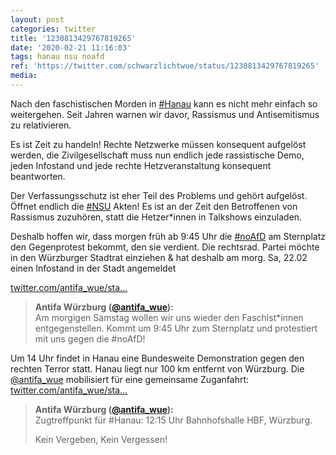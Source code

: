 ```yaml
---
layout: post
categories: twitter
title: '1230813429767819265'
date: '2020-02-21 11:16:03'
tags: hanau nsu noafd
ref: 'https://twitter.com/schwarzlichtwue/status/1230813429767819265'
media:
---
```

Nach den faschistischen Morden in [#Hanau](/t/hanau) kann es nicht mehr einfach so weitergehen. Seit Jahren warnen wir davor, Rassismus und Antisemitismus zu relativieren. 


Es ist Zeit zu handeln! Rechte Netzwerke müssen konsequent aufgelöst werden, die Zivilgesellschaft muss nun endlich jede rassistische Demo, jeden Infostand und jede rechte Hetzveranstaltung konsequent beantworten. 


Der Verfassungsschutz ist eher Teil des Problems und gehört aufgelöst. Öffnet endlich die [#NSU](/t/nsu) Akten! Es ist an der Zeit den Betroffenen von Rassismus zuzuhören, statt die Hetzer\*innen in Talkshows einzuladen. 


Deshalb hoffen wir, dass morgen früh ab 9:45 Uhr die [#noAfD](/t/noafd) am Sternplatz den Gegenprotest bekommt, den sie verdient. Die rechtsrad. Partei möchte in den Würzburger Stadtrat einziehen &amp; hat deshalb am morg. Sa, 22.02 einen Infostand in der Stadt angemeldet

[twitter.com/antifa_wue/sta…](https://twitter.com/antifa_wue/status/1230809678382280709?s=19) 


> <b>Antifa Würzburg ([@antifa_wue](https://twitter.com/antifa_wue)):</b>  
>Am morgigen Samstag wollen wir uns wieder den Faschist\*innen entgegenstellen. Kommt um 9:45 Uhr zum Sternplatz und protestiert mit uns gegen die #noAfD!    
>  
>  


Um 14 Uhr findet in Hanau eine Bundesweite Demonstration gegen den rechten Terror statt. Hanau liegt nur 100 km entfernt von Würzburg. Die [@antifa_wue](https://twitter.com/antifa_wue) mobilisiert für eine gemeinsame Zuganfahrt: [twitter.com/antifa_wue/sta…](https://twitter.com/antifa_wue/status/1230809692265500673?s=19) 


> <b>Antifa Würzburg ([@antifa_wue](https://twitter.com/antifa_wue)):</b>  
>Zugtreffpunkt für #Hanau: 12:15 Uhr Bahnhofshalle HBF, Würzburg.  
>  
>  
>  
>Kein Vergeben, Kein Vergessen!    
>  
>  

